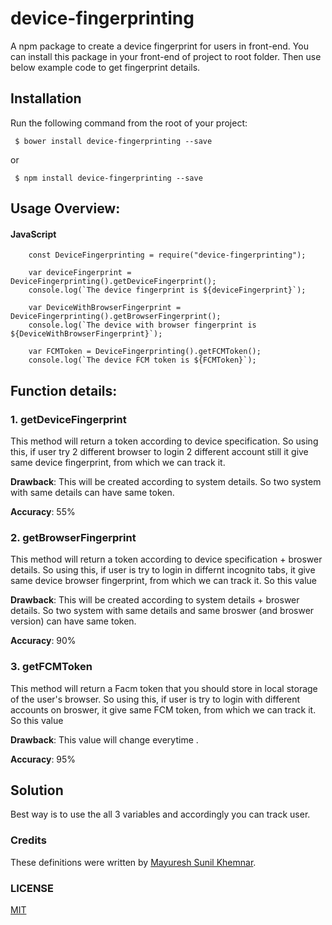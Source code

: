 # device-fingerprinting
A npm package to create a device fingerprint for users in front-end. You can install this package in your front-end of project to root folder. Then use below example code to get fingerprint details.


## Installation
Run the following command from the root of your project:
```
 $ bower install device-fingerprinting --save
```
or
```
 $ npm install device-fingerprinting --save
```


## Usage Overview:

#### JavaScript

```
    const DeviceFingerprinting = require("device-fingerprinting");

    var deviceFingerprint = DeviceFingerprinting().getDeviceFingerprint();
    console.log(`The device fingerprint is ${deviceFingerprint}`);

    var DeviceWithBrowserFingerprint = DeviceFingerprinting().getBrowserFingerprint();
    console.log(`The device with browser fingerprint is ${DeviceWithBrowserFingerprint}`);

    var FCMToken = DeviceFingerprinting().getFCMToken();
    console.log(`The device FCM token is ${FCMToken}`);
```


## Function details:

### 1. getDeviceFingerprint
This method will return a token according to device specification. So using this, if user try 2 different browser to login 2 different account still it give same device fingerprint, from which we can track it.

**Drawback**: This will be created according to system details. So two system with same details can have same token.   

**Accuracy**: 55%

### 2. getBrowserFingerprint
This method will return a token according to device specification + broswer details. So using this, if user is try to login in differnt incognito tabs, it give same device browser fingerprint, from which we can track it.
So this value

**Drawback**: This will be created according to system details + broswer details. So two system with same details and same broswer (and broswer version) can have same token.

**Accuracy**: 90%

### 3. getFCMToken
This method will return a Facm token that you should store in local storage of the user's browser. So using this, if user is try to login with different accounts on broswer, it give same FCM token, from which we can track it.
So this value

**Drawback**: This value will change everytime .

**Accuracy**: 95%

## Solution
Best way is to use the all 3 variables and accordingly you can track user.

### Credits

These definitions were written by [Mayuresh Sunil Khemnar](https://github.com/KhemnarMayuresh).


### LICENSE

[MIT](LICENSE)
